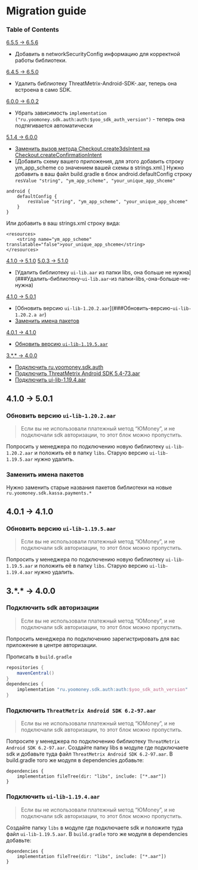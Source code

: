 # Migration guide

### Table of Contents
[6.5.5 -> 6.5.6](##6---6)
- Добавить в networkSecurityConfig информацию для корректной работы библиотеки.

[6.4.5 -> 6.5.0](##6---6)
- Удалить библиотеку ThreatMetrix-Android-SDK-.aar, теперь она встроена в само SDK.

[6.0.0 -> 6.0.2](##6---6)
- Убрать зависимость `implementation ("ru.yoomoney.sdk.auth:auth:$yoo_sdk_auth_version")` - теперь она подтягивается автоматически

[5.1.4 -> 6.0.0](##5---6)
- [Заменить вызов метода Checkout.create3dsIntent на Checkout.createConfirmationIntent](###Заменить-вызов-метода-Checkout.create3dsIntent-на-Checkout.createConfirmationIntent)
- [Добавить схему вашего приложения, для этого добавить строку ym_app_scheme со значением вашей схемы в strings.xml.]
Нужно добавить в ваш файл build.gradle в блок android.defaultConfig строку `resValue "string", "ym_app_scheme", "your_unique_app_shceme"`
```
android {
    defaultConfig {
        resValue "string", "ym_app_scheme", "your_unique_app_shceme"
    }
}
```
Или добавить в ваш strings.xml строку вида:
```
<resources>
    <string name="ym_app_scheme" translatable="false">your_unique_app_shceme</string>
</resources>
```

[4.1.0 -> 5.1.0](##4---5)
[5.0.3 -> 5.1.0](##5---5)
- [Удалить библиотеку `ui-lib.aar` из папки libs, она больше не нужна](###Удалить-библиотеку-`ui-lib.aar`-из папки-libs,-она-больше-не-нужна)

[4.1.0 -> 5.0.1](##4---5)
- [Обновить версию `ui-lib-1.20.2.aar`](###Обновить-версию-`ui-lib-1.20.2.a ar`)
- [Заменить имена пакетов](###заменить-имена-пакетов)

[4.0.1 -> 4.1.0](##4---4)
- [Обновить версию `ui-lib-1.19.5.aar`](###Обновить-версию-`ui-lib-1.19.5.aar`)

[3.\*.\* -> 4.0.0](##3---4)
- [Подключить ru.yoomoney.sdk.auth](###Подключить-sdk-авторизации)
- [Подключить ThreatMetrix Android SDK 5.4-73.aar](###Подключить-ThreatMetrix-Android-SDK-`5.4-73.aar`)
- [Подключить ui-lib-1.19.4.aar](###Подключить-`ui-lib-1.19.4.aar`)

## 4.1.0 -> 5.0.1
### Обновить версию `ui-lib-1.20.2.aar`
> Если вы не использовали платежный метод “ЮMoney”, и не подключали sdk авторизации, то этот блок можно пропустить.

Попросить у менеджера по подключению новую библиотеку `ui-lib-1.20.2.aar` и положить её в папку `libs`. Старую версию `ui-lib-1.19.5.aar` нужно удалить.

### Заменить имена пакетов
Нужно заменить старые названия пакетов библиотеки на новые `ru.yoomoney.sdk.kassa.payments.*`

## 4.0.1 -> 4.1.0

### Обновить версию `ui-lib-1.19.5.aar`

> Если вы не использовали платежный метод “ЮMoney”, и не подключали sdk авторизации, то этот блок можно пропустить.

Попросить у менеджера по подключению новую библиотеку `ui-lib-1.19.5.aar` и положить её в папку `libs`. Старую версию `ui-lib-1.19.4.aar` нужно удалить.

## 3.\*.\* -> 4.0.0

### Подключить sdk авторизации

> Если вы не использовали платежный метод “ЮMoney”, и не подключали sdk авторизации, то этот блок можно пропустить.

Попросить менеджера по подключению зарегистрировать для вас приложение в центре авторизации.

Прописать в `build.gradle`

```groovy
repositories {
    mavenCentral()
}
dependencies {
    implementation "ru.yoomoney.sdk.auth:auth:$yoo_sdk_auth_version"
}
```

### **Подключить `ThreatMetrix Android SDK 6.2-97.aar`**

> Если вы не использовали платежный метод “ЮMoney”, и не подключали sdk авторизации, то этот блок можно пропустить.

Попросите у менеджера по подключению библиотеку `ThreatMetrix Android SDK 6.2-97.aar`. Создайте папку libs в модуле где подключаете sdk и добавьте туда файл `ThreatMetrix Android SDK 6.2-97.aar`. В build.gradle того же модуля в dependencies добавьте:

```
dependencies {
    implementation fileTree(dir: "libs", include: ["*.aar"])
}

```

### **Подключить `ui-lib-1.19.4.aar`**

> Если вы не использовали платежный метод “ЮMoney”, и не подключали sdk авторизации, то этот блок можно пропустить.

Создайте папку `libs` в модуле где подключаете sdk и положите туда файл `ui-lib-1.19.5.aar`. В `build.gradle` того же модуля в dependencies добавьте:

```
dependencies {
    implementation fileTree(dir: "libs", include: ["*.aar"])
}
```
